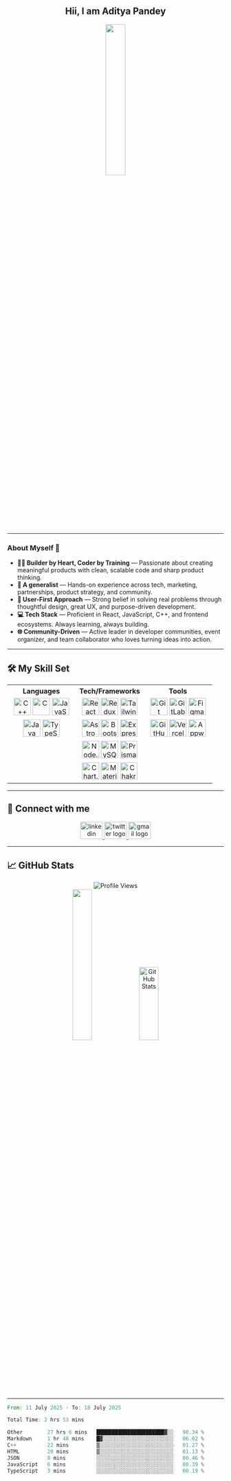 <div align="center">
  
## Hii, I am Aditya Pandey  
<img src="https://media3.giphy.com/media/v1.Y2lkPTc5MGI3NjExOW94ZnF4cHV4dnYzbHdmMHNnNTBieWJ0NTlla2l4a2UxcTFyeXFldSZlcD12MV9pbnRlcm5hbF9naWZfYnlfaWQmY3Q9Zw/2FayYXU90QS9MmAIo/giphy.gif" width="30%" />

</div>

---

### About Myself 👋  

- **👨‍💻 Builder by Heart, Coder by Training** — Passionate about creating meaningful products with clean, scalable code and sharp product thinking.  
- **🚀 A generalist** — Hands-on experience across tech, marketing, partnerships, product strategy, and community.  
- **🧠 User-First Approach** — Strong belief in solving real problems through thoughtful design, great UX, and purpose-driven development.  
- **💻 Tech Stack** — Proficient in React, JavaScript, C++, and frontend ecosystems. Always learning, always building.  
- **🌐 Community-Driven** — Active leader in developer communities, event organizer, and team collaborator who loves turning ideas into action.  

---

## 🛠️ My Skill Set

<table align="center" width="100%">
  <tr>
    <th width="33%">Languages</th>
    <th width="33%">Tech/Frameworks</th>
    <th width="33%">Tools</th>
  </tr>
  <tr>
    <td align="center">
      <img src="https://profilinator.rishav.dev/skills-assets/cplusplus-original.svg" alt="C++" width="40" height="40" />
      <img src="https://profilinator.rishav.dev/skills-assets/c-original.svg" alt="C" width="40" height="40" />
      <img src="https://profilinator.rishav.dev/skills-assets/javascript-original.svg" alt="JavaScript" width="40" height="40" />
    </td>
    <td align="center">
      <img src="https://profilinator.rishav.dev/skills-assets/react-original-wordmark.svg" alt="React" width="40" height="40" />
      <img src="https://profilinator.rishav.dev/skills-assets/redux-original.svg" alt="Redux" width="40" height="40" />
      <img src="https://profilinator.rishav.dev/skills-assets/tailwindcss.svg" alt="TailwindCSS" width="40" height="40" />
    </td>
    <td align="center">
      <img src="https://skillicons.dev/icons?i=git" alt="Git" width="40" height="40" />
      <img src="https://skillicons.dev/icons?i=gitlab" alt="GitLab" width="40" height="40" />
      <img src="https://skillicons.dev/icons?i=figma" alt="Figma" width="40" height="40" />
    </td>
  </tr>
  <tr>
    <td align="center">
      <img src="https://profilinator.rishav.dev/skills-assets/java-original-wordmark.svg" alt="Java" width="40" height="40" />
      <img src="https://profilinator.rishav.dev/skills-assets/typescript-original.svg" alt="TypeScript" width="40" height="40" />
    </td>
    <td align="center">
      <img src="https://cdn.simpleicons.org/astro/FF5D01" alt="Astro" width="40" height="40" />
      <img src="https://cdn.jsdelivr.net/gh/devicons/devicon/icons/bootstrap/bootstrap-original.svg" alt="Bootstrap" width="40" height="40" />
      <img src="https://skillicons.dev/icons?i=express" alt="Express" width="40" height="40" />
    </td>
    <td align="center">
      <img src="https://skillicons.dev/icons?i=github" alt="GitHub" width="40" height="40" />
      <img src="https://skillicons.dev/icons?i=vercel" alt="Vercel" width="40" height="40" />
      <img src="https://cdn.simpleicons.org/appwrite/F02E65" alt="Appwrite" width="40" height="40" />
    </td>
  </tr>
  <tr>
    <td></td>
    <td align="center">
      <img src="https://cdn.jsdelivr.net/gh/devicons/devicon/icons/nodejs/nodejs-original.svg" alt="Node.js" width="40" height="40" />
      <img src="https://skillicons.dev/icons?i=mysql" alt="MySQL" width="40" height="40" />
      <img src="https://skillicons.dev/icons?i=prisma" alt="Prisma" width="40" height="40" />
    </td>
    <td></td>
  </tr>
  <tr>
    <td></td>
    <td align="center">
      <img src="https://profilinator.rishav.dev/skills-assets/logo-title.svg" alt="Chart.js" width="40" height="40" />
      <img src="https://profilinator.rishav.dev/skills-assets/mui.png" alt="Material-UI" width="40" height="40" />
      <img src="https://profilinator.rishav.dev/skills-assets/chakraui.png" alt="Chakra UI" width="40" height="40" />
    </td>
    <td></td>
  </tr>
</table>

---

## 📱 Connect with me  
<p align="center">
  <a href="https://www.linkedin.com/in/aditya-pandey-1a96b0213/" target="_blank">
    <img src="https://raw.githubusercontent.com/maurodesouza/profile-readme-generator/master/src/assets/icons/social/linkedin/default.svg" width="52" height="40" alt="linkedin logo"  />
  </a>
  <a href="https://twitter.com/adityapandey78" target="_blank">
    <img src="https://raw.githubusercontent.com/maurodesouza/profile-readme-generator/master/src/assets/icons/social/twitter/default.svg" width="52" height="40" alt="twitter logo"  />
  </a>
  <a href="mailto:adityapandey.2402@gmail.com" target="_blank">
  <img src="https://raw.githubusercontent.com/maurodesouza/profile-readme-generator/master/src/assets/icons/social/gmail/default.svg" width="52" height="40" alt="gmail logo" />
</a>
</p>

---

## 📈 GitHub Stats  
<p align="center">
  <img src="https://komarev.com/ghpvc/?username=adityapandey78&style=flat-square" alt="Profile Views" />
  <br/>
  <img src="https://github-readme-stats.vercel.app/api/top-langs/?username=anuraghazra&layout=compact&theme=tokyonight" width="30%" />
  <img src="https://github-readme-stats.vercel.app/api?username=adityapandey78&show_icons=true&count_private=true&hide_border=true" alt="GitHub Stats" width="30%" height="170px" />
</p>

---
<!--START_SECTION:waka-->

```rust
From: 11 July 2025 - To: 18 July 2025

Total Time: 2 hrs 53 mins

Other        27 hrs 6 mins   ██████████████████████▓░░   90.34 %
Markdown     1 hr 48 mins    █▓░░░░░░░░░░░░░░░░░░░░░░░   06.02 %
C++          22 mins         ▒░░░░░░░░░░░░░░░░░░░░░░░░   01.27 %
HTML         20 mins         ▒░░░░░░░░░░░░░░░░░░░░░░░░   01.13 %
JSON         8 mins          ░░░░░░░░░░░░░░░░░░░░░░░░░   00.46 %
JavaScript   6 mins          ░░░░░░░░░░░░░░░░░░░░░░░░░   00.39 %
TypeScript   3 mins          ░░░░░░░░░░░░░░░░░░░░░░░░░   00.19 %
```

<!--END_SECTION:waka-->


